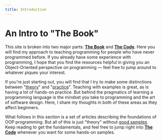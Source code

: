 ```yaml
---
title: Introduction
---
```

# An Intro to "The Book"

This site is broken into two major parts: [**The Book**](intro.md) and [**The Code**](../Topic/). Here you will find my approach to teaching programming for people who have never programmed before. If you already have some experience with programming, I hope that you find the resources helpful in giving you an Object-Oriented perspective on programming &mdash; feel free to jump around to whatever piques your interest.

If you're just starting out, you will find that I try to make some distinctions between "[theory](intro.md)" and "[practice](../Topic/)". Teaching with examples is great, as is having a lot of hands-on practice. But behind the pragmatics of learning a programming language is the mindset you take to programming and the art of software design. Here, I share my thoughts in both of these areas as they affect beginners.

What follows in this section is a set of articles describing the foundations of OOP programming. But all of this is just "theory" without [good samples](../Topic/ReadMe.md). Keep reading to get the fundamentals, and feel free to jump right into [**The Code**](../Topic/intro.md) whenever you want for some hands-on samples.
